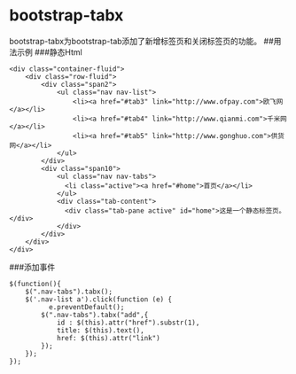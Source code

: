 bootstrap-tabx
==============
bootstrap-tabx为bootstrap-tab添加了新增标签页和关闭标签页的功能。
##用法示例
###静态Html

	<div class="container-fluid">
		<div class="row-fluid">
			<div class="span2">
				<ul class="nav nav-list">
					<li><a href="#tab3" link="http://www.ofpay.com">欧飞网</a></li>
					<li><a href="#tab4" link="http://www.qianmi.com">千米网</a></li>
					<li><a href="#tab5" link="http://www.gonghuo.com">供货网</a></li>
				</ul>
			</div>
			<div class="span10">
		        <ul class="nav nav-tabs">
				  <li class="active"><a href="#home">首页</a></li>
				</ul>
				<div class="tab-content">
				  <div class="tab-pane active" id="home">这是一个静态标签页。</div>
				</div>
		    </div>
		</div>
	</div>

###添加事件

	$(function(){
        $(".nav-tabs").tabx();
		$('.nav-list a').click(function (e) {
			  e.preventDefault();
            $(".nav-tabs").tabx("add",{
                id : $(this).attr("href").substr(1),
                title: $(this).text(),
                href: $(this).attr("link")
            });
		});
	});